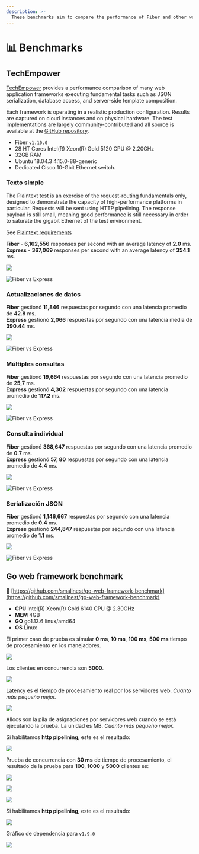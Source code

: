 ```yaml
---
description: >-
  These benchmarks aim to compare the performance of Fiber and other web frameworks.
---
```


# 📊 Benchmarks

## TechEmpower

[TechEmpower](https://www.techempower.com/benchmarks/#section=data-r19&hw=ph&test=composite) provides  a performance comparison of many web application frameworks executing fundamental tasks such as JSON serialization, database access, and server-side template composition.

Each framework is operating in a realistic production configuration. Results are captured on cloud instances and on physical hardware. The test implementations are largely community-contributed and all source is available at the [GitHub repository](https://github.com/TechEmpower/FrameworkBenchmarks).

* Fiber `v1.10.0`
* 28 HT Cores Intel\(R\) Xeon\(R\) Gold 5120 CPU @ 2.20GHz
* 32GB RAM
* Ubuntu 18.04.3 4.15.0-88-generic
* Dedicated Cisco 10-Gbit Ethernet switch.

### Texto simple

The Plaintext test is an exercise of the request-routing fundamentals only, designed to demonstrate the capacity of high-performance platforms in particular. Requests will be sent using HTTP pipelining. The response payload is still small, meaning good performance is still necessary in order to saturate the gigabit Ethernet of the test environment.

See [Plaintext requirements](https://github.com/TechEmpower/FrameworkBenchmarks/wiki/Project-Information-Framework-Tests-Overview#single-database-query)

**Fiber**      -   **6,162,556** responses per second with an average latency of     **2.0** ms.  
**Express** -      **367,069** responses per second with an average latency of **354.1** ms.

![](.gitbook/assets/plaintext%20%281%29.png)

![Fiber vs Express](.gitbook/assets/plaintext_express.png)

### Actualizaciones de datos

**Fiber** gestionó **11,846** respuestas por segundo con una latencia promedio de **42.8** ms.  
**Express** gestionó **2,066** respuestas por segundo con una latencia media de **390.44** ms.

![](.gitbook/assets/data_updates.png)

![Fiber vs Express](.gitbook/assets/data_updates_express%20%281%29.png)

### Múltiples consultas

**Fiber** gestionó **19,664** respuestas por segundo con una latencia promedio de **25,7** ms.  
**Express** gestionó **4,302** respuestas por segundo con una latencia promedio de **117.2** ms.

![](.gitbook/assets/multiple_queries%20%281%29.png)

![Fiber vs Express](.gitbook/assets/multiple_queries_express.png)

### Consulta individual

**Fiber** gestionó **368,647** respuestas por segundo con una latencia promedio de **0.7** ms.  
**Express** gestionó **57, 80** respuestas por segundo con una latencia promedio de **4.4** ms.

![](.gitbook/assets/single_query%20%282%29.png)

![Fiber vs Express](.gitbook/assets/single_query_express.png)

### Serialización JSON

**Fiber** gestionó **1,146,667** respuestas por segundo con una latencia promedio de **0.4** ms.  
**Express** gestionó **244,847** respuestas por segundo con una latencia promedio de **1.1** ms.

![](.gitbook/assets/json%20%281%29.png)

![Fiber vs Express](.gitbook/assets/json_express.png)

## Go web framework benchmark

🔗 [https://github.com/smallnest/go-web-framework-benchmark](https://github.com/smallnest/go-web-framework-benchmark)

* **CPU** Intel\(R\) Xeon\(R\) Gold 6140 CPU @ 2.30GHz
* **MEM** 4GB
* **GO** go1.13.6 linux/amd64
* **OS** Linux

El primer caso de prueba es simular **0 ms**, **10 ms**, **100 ms**, **500 ms** tiempo de procesamiento en los manejadores.

![](https://raw.githubusercontent.com/gofiber/docs/master/.gitbook/assets/benchmark.png)

Los clientes en concurrencia son **5000**.

![](https://raw.githubusercontent.com/gofiber/docs/master/.gitbook/assets/benchmark_latency.png)

Latency es el tiempo de procesamiento real por los servidores web. _Cuanto más pequeño mejor._

![](https://raw.githubusercontent.com/gofiber/docs/master/.gitbook/assets/benchmark_alloc.png)

Allocs son la pila de asignaciones por servidores web cuando se está ejecutando la prueba. La unidad es MB. _Cuanto más pequeño mejor._

Si habilitamos **http pipelining**, este es el resultado:

![](https://raw.githubusercontent.com/gofiber/docs/master/.gitbook/assets/benchmark-pipeline.png)

Prueba de concurrencia con **30 ms** de tiempo de procesamiento, el resultado de la prueba para **100**, **1000** y **5000** clientes es:

![](https://raw.githubusercontent.com/gofiber/docs/master/.gitbook/assets/concurrency.png)

![](https://raw.githubusercontent.com/gofiber/docs/master/.gitbook/assets/concurrency_latency.png)

![](https://raw.githubusercontent.com/gofiber/docs/master/.gitbook/assets/concurrency_alloc.png)

Si habilitamos **http pipelining**, este es el resultado:

![](https://raw.githubusercontent.com/gofiber/docs/master/.gitbook/assets/concurrency-pipeline.png)

Gráfico de dependencia para `v1.9.0`

![](.gitbook/assets/graph.svg)

